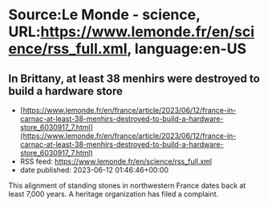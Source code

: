 # Source:Le Monde - science, URL:https://www.lemonde.fr/en/science/rss_full.xml, language:en-US

## In Brittany, at least 38 menhirs were destroyed to build a hardware store
 - [https://www.lemonde.fr/en/france/article/2023/06/12/france-in-carnac-at-least-38-menhirs-destroyed-to-build-a-hardware-store_6030917_7.html](https://www.lemonde.fr/en/france/article/2023/06/12/france-in-carnac-at-least-38-menhirs-destroyed-to-build-a-hardware-store_6030917_7.html)
 - RSS feed: https://www.lemonde.fr/en/science/rss_full.xml
 - date published: 2023-06-12 01:46:46+00:00

This alignment of standing stones in northwestern France dates back at least 7,000 years. A heritage organization has filed a complaint.

